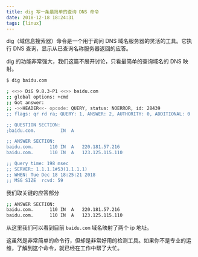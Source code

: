 ```yaml
---
title: dig 写一条最简单的查询 DNS 命令
date: 2018-12-18 18:24:31
tags: [linux]
---
```


dig（域信息搜索器）命令是一个用于询问 DNS 域名服务器的灵活的工具。它执行 DNS 查询，显示从已查询名称服务器返回的应答。

<!-- more --><!-- toc -->
dig 的功能非常强大，我们这篇不展开讨论，只看最简单的查询域名的 DNS 映射。

```bash
$ dig baidu.com

; <<>> DiG 9.8.3-P1 <<>> baidu.com
;; global options: +cmd
;; Got answer:
;; ->>HEADER<<- opcode: QUERY, status: NOERROR, id: 28439
;; flags: qr rd ra; QUERY: 1, ANSWER: 2, AUTHORITY: 0, ADDITIONAL: 0

;; QUESTION SECTION:
;baidu.com.			IN	A

;; ANSWER SECTION:
baidu.com.		110	IN	A	220.181.57.216
baidu.com.		110	IN	A	123.125.115.110

;; Query time: 198 msec
;; SERVER: 1.1.1.1#53(1.1.1.1)
;; WHEN: Tue Dec 18 18:25:21 2018
;; MSG SIZE  rcvd: 59
```

我们取关键的应答部分

```bash
;; ANSWER SECTION:
baidu.com.		110	IN	A	220.181.57.216
baidu.com.		110	IN	A	123.125.115.110
```

从这里我们可以看到目前 `baidu.com` 域名映射了两个 ip 地址。

这虽然是非常简单的命令行，但却是非常好用的检测工具。如果你不是专业的运维，了解到这个命令，就已经在工作中帮了大忙。
